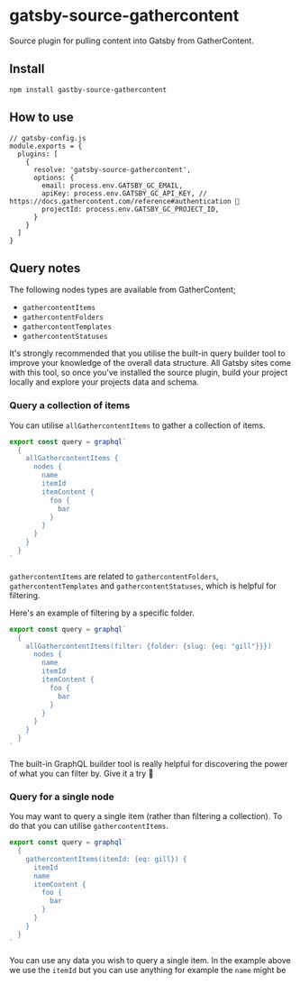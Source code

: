 # gatsby-source-gathercontent

Source plugin for pulling content into Gatsby from GatherContent. 

## Install

```
npm install gastby-source-gathercontent 
```

## How to use

```
// gatsby-config.js
module.exports = {
  plugins: [
    {
      resolve: 'gatsby-source-gathercontent',
      options: {
        email: process.env.GATSBY_GC_EMAIL,
        apiKey: process.env.GATSBY_GC_API_KEY, // https://docs.gathercontent.com/reference#authentication 🔑
        projectId: process.env.GATSBY_GC_PROJECT_ID,
      }
    }
  ]
}
```

## Query notes

The following nodes types are available from GatherContent;

- `gathercontentItems`
- `gathercontentFolders`
- `gathercontentTemplates`
- `gathercontentStatuses`

It's strongly recommended that you utilise the built-in query builder tool to improve your knowledge of the overall data structure. All Gatsby sites come with this tool, so once you've installed the source plugin, build your project locally and explore your projects data and schema. 

### Query a collection of items

You can utilise `allGathercontentItems` to gather a collection of items.

```javascript
export const query = graphql`
  {
    allGathercontentItems {
      nodes {
        name
        itemId
        itemContent {
          foo {
            bar
          }
        }
      }
    }
  }
`
```

`gathercontentItems` are related to `gathercontentFolders`, `gathercontentTemplates` and `gathercontentStatuses`, which is helpful for filtering.

Here's an example of filtering by a specific folder.

```javascript
export const query = graphql`
  {
    allGathercontentItems(filter: {folder: {slug: {eq: "gill"}}})
      nodes {
        name
        itemId
        itemContent {
          foo {
            bar
          }
        }
      }
    }
  }
`
```

The built-in GraphQL builder tool is really helpful for discovering the power of what you can filter by. Give it a try 🙂 

### Query for a single node

You may want to query a single item (rather than filtering a collection). To do that you can utilise `gathercontentItems`.

```javascript
export const query = graphql`
  {
    gathercontentItems(itemId: {eq: gill}) {
      itemId
      name
      itemContent {
        foo {
          bar
        }
      }
    }
  }
`
```

You can use any data you wish to query a single item. In the example above we use the `itemId` but you can use anything for example the `name` might be 
